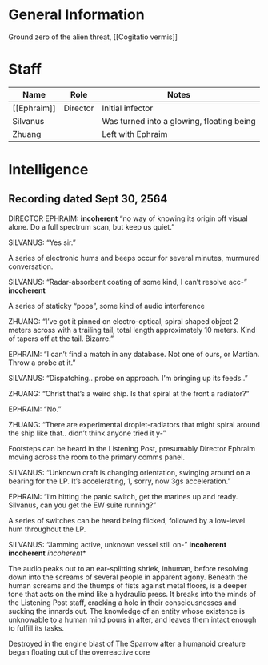 # General Information
Ground zero of the alien threat, [[Cogitatio vermis]]

# Staff
| **Name**    | **Role** | Notes                                     |
| ----------- | -------- | ----------------------------------------- |
| [[Ephraim]] | Director | Initial infector                          |
| Silvanus    |          | Was turned into a glowing, floating being |
| Zhuang      |          | Left with Ephraim                         |

# Intelligence
## Recording dated Sept 30, 2564
DIRECTOR EPHRAIM: **incoherent** “no way of knowing its origin off visual alone. Do a full spectrum scan, but keep us quiet.”

SILVANUS: “Yes sir.”

A series of electronic hums and beeps occur for several minutes, murmured conversation.

SILVANUS: “Radar-absorbent coating of some kind, I can’t resolve acc-” **incoherent**

A series of staticky “pops”, some kind of audio interference

ZHUANG: “I’ve got it pinned on electro-optical, spiral shaped object 2 meters across with a trailing tail, total length approximately 10 meters. Kind of tapers off at the tail. Bizarre.”

EPHRAIM: “I can’t find a match in any database. Not one of ours, or Martian. Throw a probe at it.”

SILVANUS: “Dispatching.. probe on approach. I’m bringing up its feeds..”

ZHUANG: “Christ that’s a weird ship. Is that spiral at the front a radiator?”

EPHRAIM: “No.”

ZHUANG: “There are experimental droplet-radiators that might spiral around the ship like that.. didn’t think anyone tried it y-”

Footsteps can be heard in the Listening Post, presumably Director Ephraim moving across the room to the primary comms panel.

SILVANUS: “Unknown craft is changing orientation, swinging around on a bearing for the LP. It’s accelerating, 1, sorry, now 3gs acceleration.”

EPHRAIM: “I’m hitting the panic switch, get the marines up and ready. Silvanus, can you get the EW suite running?”

A series of switches can be heard being flicked, followed by a low-level hum throughout the LP.

SILVANUS: “Jamming active, unknown vessel still on-” **incoherent** **incoherent** *incoherent**

The audio peaks out to an ear-splitting shriek, inhuman, before resolving down into the screams of several people in apparent agony. Beneath the human screams and the thumps of fists against metal floors, is a deeper tone that acts on the mind like a hydraulic press. It breaks into the minds of the Listening Post staff, cracking a hole in their consciousnesses and sucking the innards out. The knowledge of an entity whose existence is unknowable to a human mind pours in after, and leaves them intact enough to fulfill its tasks. 


Destroyed in the engine blast of The Sparrow after a humanoid creature began floating out of the overreactive core
